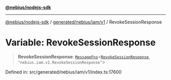 [**@nebius/nodejs-sdk**](../../../../../README.md)

---

[@nebius/nodejs-sdk](../../../../../README.md) / [generated/nebius/iam/v1](../README.md) / RevokeSessionResponse

# Variable: RevokeSessionResponse

> **RevokeSessionResponse**: [`MessageFns`](../../../../../runtime/protos/core/interfaces/MessageFns.md)\<[`RevokeSessionResponse`](../interfaces/RevokeSessionResponse.md), `"nebius.iam.v1.RevokeSessionResponse"`\>

Defined in: src/generated/nebius/iam/v1/index.ts:17600
